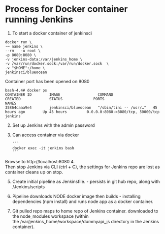 # Process for Docker container running Jenkins

1.	To start a docker container of jenkinsci

```
docker run \
-— name jenkins \
--rm   -u root \
-p 8080:8080 \
-v jenkins-data:/var/jenkins_home \ 
-v /var/run/docker.sock:/var/run/docker.sock  \
-v "$HOME":/home \
jenkinsci/blueocean 

```
Container port has been opened on 8080

```
bash-4.4# docker ps
CONTAINER ID        IMAGE                 COMMAND                  CREATED             STATUS              PORTS                               NAMES
35864caaa9e4        jenkinsci/blueocean   "/sbin/tini -- /usr/…"   45 hours ago        Up 45 hours         0.0.0.0:8080->8080/tcp, 50000/tcp   jenkins
```

2.  Set up Jenkins with the admin password

3.  Can access container via docker 

        ```
        docker exec -it jenkins bash
        ```
Browse to http://localhost:8080
4.  
Then stop Jenkins via CLI (ctrl + C), the settings for Jenkins repo are lost as container cleans up on stop.

5. Create initial pipeline as  Jenkinsfile. - persists in git hub repo, along with /Jenkins/scripts 

6. Pipeline downloads NODE docker image then builds - installing dependencies (npm install) and runs node app as a docker container. 

7. Git pulled repo maps to home repo of Jenkins container. downloaded to the node_modules workspace (within the /var/jenkins_home/workspace/dummyapi_js directory in the Jenkins container).

